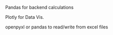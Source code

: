 Pandas for backend calculations

Plotly for Data Vis.

openpyxl or pandas to read/write from excel files 

